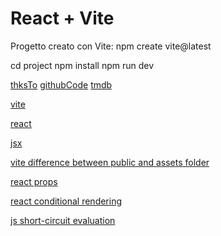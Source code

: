 # React + Vite

Progetto creato con Vite: npm create vite@latest

cd project
npm install
npm run dev

[thksTo](https://www.youtube.com/watch?v=G6D9cBaLViA&ab_channel=TechWithTim)
[githubCode](https://github.com/techwithtim/Learn-React-In-One-Project)
[tmdb](https://www.themoviedb.org/)

[vite](https://vite.dev/)

[react](https://react.dev/)

[jsx](https://it.legacy.reactjs.org/docs/introducing-jsx.html)

[vite difference between public and assets folder](https://stackoverflow.com/questions/78811027/when-to-use-public-vs-assets-for-images-and-files-in-a-vite-project)

[react props](https://react.dev/learn/passing-props-to-a-component)

[react conditional rendering](https://react.dev/learn/conditional-rendering)

[js short-circuit evaluation](https://developer.mozilla.org/en-US/docs/Web/JavaScript/Reference/Operators/Logical_AND#short-circuit_evaluation)
